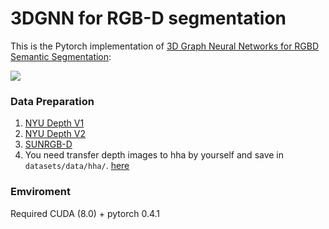 # 3DGNN for RGB-D segmentation
This is the Pytorch implementation of [3D Graph Neural Networks for RGBD Semantic Segmentation](http://openaccess.thecvf.com/content_ICCV_2017/papers/Qi_3D_Graph_Neural_ICCV_2017_paper.pdf): 

![](https://github.com/xjqicuhk/3DGNN/blob/master/overallpipeline.png)

### Data Preparation
1. [NYU Depth V1](https://cs.nyu.edu/~silberman/datasets/nyu_depth_v1.html)
2. [NYU Depth V2](https://cs.nyu.edu/~silberman/datasets/nyu_depth_v2.html)
3. [SUNRGB-D](http://rgbd.cs.princeton.edu/challenge.html)
4. You need transfer depth images to hha by yourself and save in `datasets/data/hha/`. [here](https://github.com/charlesCXK/Depth2HHA)

### Emviroment
Required CUDA (8.0) + pytorch 0.4.1


